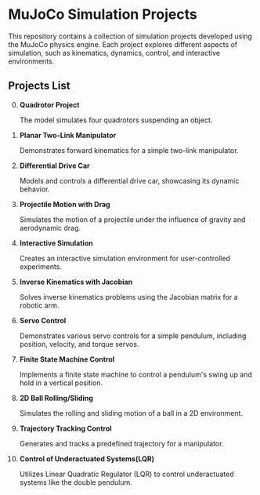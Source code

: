 # MuJoCo Simulation Projects

This repository contains a collection of simulation projects developed using the MuJoCo physics engine. Each project explores different aspects of simulation, such as kinematics, dynamics, control, and interactive environments.

## Projects List
0. **Quadrotor Project**

      The model simulates four quadrotors suspending an object.

1. **Planar Two-Link Manipulator**

      Demonstrates forward kinematics for a simple two-link manipulator.

2. **Differential Drive Car**

   Models and controls a differential drive car, showcasing its dynamic behavior.

3. **Projectile Motion with Drag**

      Simulates the motion of a projectile under the influence of gravity and aerodynamic drag.

4. **Interactive Simulation**

      Creates an interactive simulation environment for user-controlled experiments.

5. **Inverse Kinematics with Jacobian**

      Solves inverse kinematics problems using the Jacobian matrix for a robotic arm.

6. **Servo Control**

   Demonstrates various servo controls for a simple pendulum, including position, velocity, and torque servos.

7. **Finite State Machine Control**

      Implements a finite state machine to control a pendulum's swing up and hold in a vertical position.

8. **2D Ball Rolling/Sliding**

   Simulates the rolling and sliding motion of a ball in a 2D environment.

9.  **Trajectory Tracking Control**
    
      Generates and tracks a predefined trajectory for a manipulator.

10. **Control of Underactuated Systems(LQR)**

      Utilizes Linear Quadratic Regulator (LQR) to control underactuated systems like the double pendulum.
   


